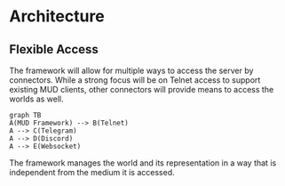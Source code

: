 # Architecture

## Flexible Access

The framework will allow for multiple ways to access the server by connectors. While a strong focus will be on Telnet access to support existing MUD clients, other connectors will provide means to access the worlds as well.

```mermaid
graph TB
A(MUD Framework) --> B(Telnet)
A --> C(Telegram)
A --> D(Discord) 
A --> E(Websocket)
```

The framework manages the world and its representation in a way that is independent from the medium it is accessed.